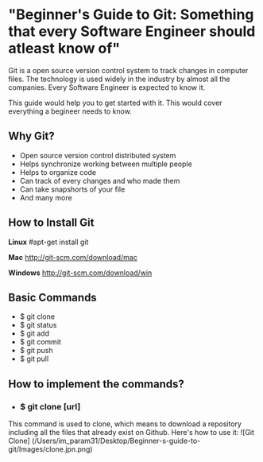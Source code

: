 # "Beginner's Guide to Git: Something that every Software Engineer should atleast know of"

Git is a open source version control system to track changes in computer files. The technology is used widely in the industry by almost all the companies. Every Software Engineer is expected to know it.

This guide would help you to get started with it. This would cover everything a begineer needs to know.

## Why Git?

* Open source version control distributed system
* Helps synchronize working between multiple people
* Helps to organize code
* Can track of every changes and who made them
* Can take snapshorts  of your file
* And many more

## How to Install Git

**Linux**
#apt-get install git

**Mac**
http://git-scm.com/download/mac

**Windows**
http://git-scm.com/download/win

## Basic Commands
* $ git clone
* $ git status
* $ git add
* $ git commit
* $ git push
* $ git pull


## How to implement the commands?
* ### $ git clone [url]
This command is used to clone, which means to download a repository including all the files that already exist on Github.
Here's how to use it:
![Git Clone] (/Users/im_param31/Desktop/Beginner-s-guide-to-git/Images/clone.jpn.png)






